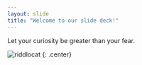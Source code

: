 ```yaml
---
layout: slide
title: "Welcome to our slide deck!"
---
```


Let your curiosity be greater than your fear.

![riddlocat](https://octodex.github.com/images/riddlocat.png)
{: .center}
